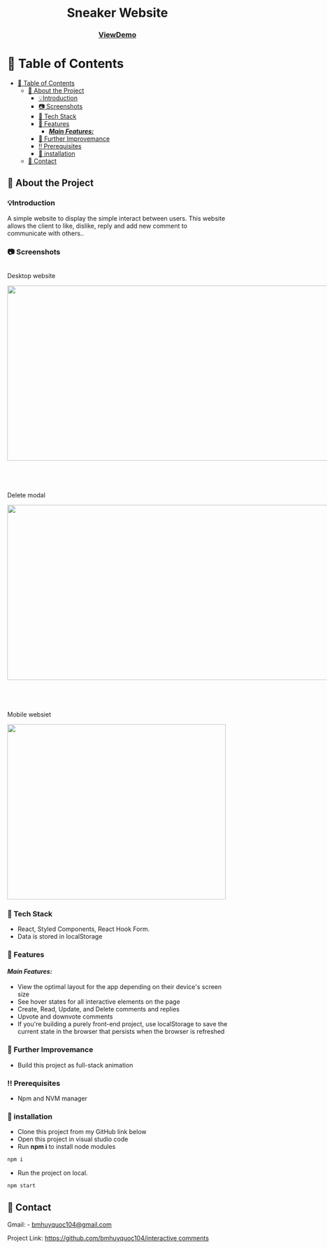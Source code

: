 <div align="center">

<h1 align="center">Sneaker Website</h1>
<h3 align="center">

  [ViewDemo](https://bmhuyquoc104.github.io/react-interactive-comments/)
</h3>

</div>

<!-- Table of Contents -->
# :notebook_with_decorative_cover: Table of Contents

- [:notebook_with_decorative_cover: Table of Contents](#notebook_with_decorative_cover-table-of-contents)
  - [:star2: About the Project](#star2-about-the-project)
    - [💡Introduction](#introduction)
    - [:camera: Screenshots](#camera-screenshots)
    - [:space_invader: Tech Stack](#space_invader-tech-stack)
    - [:dart: Features](#dart-features)
      - [***Main Features:***](#main-features)
    - [:key: Further Improvemance](#key-further-improvemance)
    - [:bangbang: Prerequisites](#bangbang-prerequisites)
    - [🔧 installation](#-installation)
  - [:handshake: Contact](#handshake-contact)

  

<!-- About the Project -->
## :star2: About the Project
### 💡Introduction
A simple website to display the simple interact between users. This website allows the client to like, dislike, reply and add new comment to communicate with others..

<!-- Screenshots -->
### :camera: Screenshots


<div style="display:flex;flex-direction:row;flex-wrap: wrap; gap:4em">
  <div>
    <p>Desktop website</p>
    <img style = "object-fit:cover" src = "https://i.imgur.com/0gi0EOZ.png" width="800" height="400"/>
  </div>
  <div>
    <p>Delete modal</p>
    <img style = "object-fit:cover" src = "https://i.imgur.com/tQh6geC.png" width="800" height="400"/>
  </div>
  <div>
    <p>Mobile websiet</p>
    <img style = "object-fit:cover" src = "https://i.imgur.com/oPCTMQs.png" width="500" height="400"/>
  </div>
</div>


<!-- TechStack -->
### :space_invader: Tech Stack
-    React, Styled Components, React Hook Form.
-    Data is stored in localStorage

<!-- Features -->
### :dart: Features

####    ***Main Features:***
- View the optimal layout for the app depending on their device's screen size
- See hover states for all interactive elements on the page
- Create, Read, Update, and Delete comments and replies
- Upvote and downvote comments
- If you're building a purely front-end project, use localStorage to save the current state in the browser that persists when the browser is refreshed



### :key: Further Improvemance
-   Build this project as full-stack animation


<!-- Prerequisites -->
### :bangbang: Prerequisites

-    Npm and NVM manager

<!-- Installation -->
### 🔧 installation
-    Clone this project from my GitHub link below
-    Open this project in visual studio code
-    Run **npm i** to install node modules
```js
npm i
```

-    Run the project on local.
```js
npm start
```

<!-- Contact -->
## :handshake: Contact

Gmail: - bmhuyquoc104@gmail.com

Project Link: [https://github.com/bmhuyquoc104/interactive comments](https://github.com/bmhuyquoc104/react-interactive-comments)
